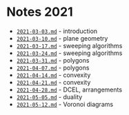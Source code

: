 # Notes 2021

* [`2021-03-03.md`](2021-03-03.md) - introduction
* [`2021-03-10.md`](2021-03-10.md) - plane geometry
* [`2021-03-17.md`](2021-03-17.md) - sweeping algorithms
* [`2021-03-24.md`](2021-03-24.md) - sweeping algorithms
* [`2021-03-31.md`](2021-03-31.md) - polygons
* [`2021-04-07.md`](2021-04-07.md) - polygons
* [`2021-04-14.md`](2021-04-14.md) - convexity
* [`2021-04-21.md`](2021-04-21.md) - convexity
* [`2021-04-28.md`](2021-04-28.md) - DCEL, arrangements
* [`2021-05-05.md`](2021-05-05.md) - duality
* [`2021-05-12.md`](2021-05-12.md) - Voronoi diagrams
